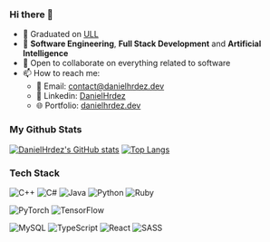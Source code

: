 ### Hi there 👋

- 🔭 Graduated on [ULL](https://www.ull.es/)
- 🌱 **Software Engineering**, **Full Stack Development** and **Artificial Intelligence**
- 👯 Open to collaborate on everything related to software
- 📫 How to reach me:
  - 📧 Email: contact@danielhrdez.dev
  - 👔 Linkedin: [DanielHrdez](https://www.linkedin.com/in/danihrdez/)
  - 🌐 Portfolio: [danielhrdez.dev](https://www.danielhrdez.dev)

### My Github Stats
[![DanielHrdez's GitHub stats](https://github-readme-stats.vercel.app/api?username=DanielHrdez&count_private=true&show_icons=true&theme=dark&hide_border=true)](https://github.com/DanielHrdez)
[![Top Langs](https://github-readme-stats.vercel.app/api/top-langs/?username=DanielHrdez&theme=dark&layout=compact&hide_border=true&langs_count=8)](https://github.com/DanielHrdez)

### Tech Stack
![C++](https://img.shields.io/badge/c++-%2300599C.svg?style=for-the-badge&logo=c%2B%2B&logoColor=white)
![C#](https://img.shields.io/badge/c%23-%23239120.svg?style=for-the-badge&logo=c-sharp&logoColor=white)
![Java](https://img.shields.io/badge/java-%23ED8B00.svg?style=for-the-badge&logo=java&logoColor=white)
![Python](https://img.shields.io/badge/python-3670A0?style=for-the-badge&logo=python&logoColor=ffdd54)
![Ruby](https://img.shields.io/badge/ruby-%23CC342D.svg?style=for-the-badge&logo=ruby&logoColor=white)

![PyTorch](https://img.shields.io/badge/PyTorch-%23EE4C2C.svg?style=for-the-badge&logo=PyTorch&logoColor=white)
![TensorFlow](https://img.shields.io/badge/TensorFlow-%23FF6F00.svg?style=for-the-badge&logo=TensorFlow&logoColor=white)

![MySQL](https://img.shields.io/badge/mysql-%2300f.svg?style=for-the-badge&logo=mysql&logoColor=white)
![TypeScript](https://img.shields.io/badge/typescript-%23007ACC.svg?style=for-the-badge&logo=typescript&logoColor=white)
![React](https://img.shields.io/badge/react-%2320232a.svg?style=for-the-badge&logo=react&logoColor=%2361DAFB)
![SASS](https://img.shields.io/badge/SASS-hotpink.svg?style=for-the-badge&logo=SASS&logoColor=white)
